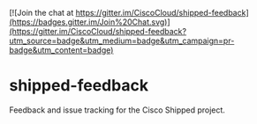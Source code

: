 [![Join the chat at https://gitter.im/CiscoCloud/shipped-feedback](https://badges.gitter.im/Join%20Chat.svg)](https://gitter.im/CiscoCloud/shipped-feedback?utm_source=badge&utm_medium=badge&utm_campaign=pr-badge&utm_content=badge)

# shipped-feedback

Feedback and issue tracking for the Cisco Shipped project.
